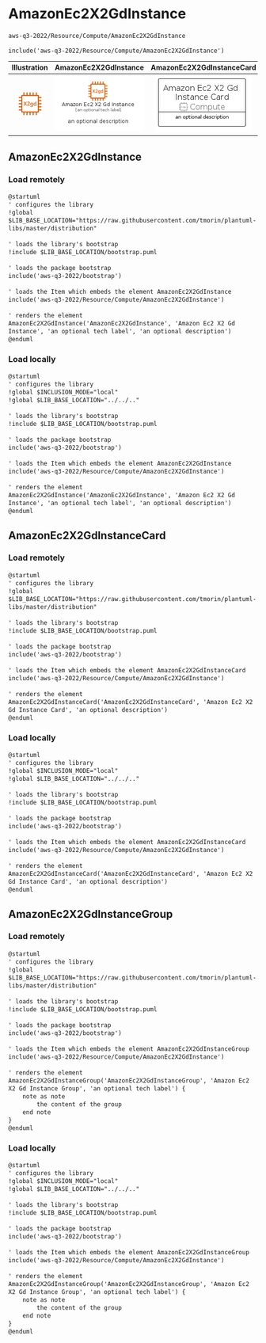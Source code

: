 # AmazonEc2X2GdInstance


```text
aws-q3-2022/Resource/Compute/AmazonEc2X2GdInstance
```

```text
include('aws-q3-2022/Resource/Compute/AmazonEc2X2GdInstance')
```



| Illustration | AmazonEc2X2GdInstance | AmazonEc2X2GdInstanceCard | AmazonEc2X2GdInstanceGroup |
| :---: | :---: | :---: | :---: |
| ![illustration for Illustration](../../../aws-q3-2022/Resource/Compute/AmazonEc2X2GdInstance.png) | ![illustration for AmazonEc2X2GdInstance](../../../aws-q3-2022/Resource/Compute/AmazonEc2X2GdInstance.Local.png) | ![illustration for AmazonEc2X2GdInstanceCard](../../../aws-q3-2022/Resource/Compute/AmazonEc2X2GdInstanceCard.Local.png) | ![illustration for AmazonEc2X2GdInstanceGroup](../../../aws-q3-2022/Resource/Compute/AmazonEc2X2GdInstanceGroup.Local.png) |




## AmazonEc2X2GdInstance

### Load remotely
```plantuml
@startuml
' configures the library
!global $LIB_BASE_LOCATION="https://raw.githubusercontent.com/tmorin/plantuml-libs/master/distribution"

' loads the library's bootstrap
!include $LIB_BASE_LOCATION/bootstrap.puml

' loads the package bootstrap
include('aws-q3-2022/bootstrap')

' loads the Item which embeds the element AmazonEc2X2GdInstance
include('aws-q3-2022/Resource/Compute/AmazonEc2X2GdInstance')

' renders the element
AmazonEc2X2GdInstance('AmazonEc2X2GdInstance', 'Amazon Ec2 X2 Gd Instance', 'an optional tech label', 'an optional description')
@enduml
```

### Load locally
```plantuml
@startuml
' configures the library
!global $INCLUSION_MODE="local"
!global $LIB_BASE_LOCATION="../../.."

' loads the library's bootstrap
!include $LIB_BASE_LOCATION/bootstrap.puml

' loads the package bootstrap
include('aws-q3-2022/bootstrap')

' loads the Item which embeds the element AmazonEc2X2GdInstance
include('aws-q3-2022/Resource/Compute/AmazonEc2X2GdInstance')

' renders the element
AmazonEc2X2GdInstance('AmazonEc2X2GdInstance', 'Amazon Ec2 X2 Gd Instance', 'an optional tech label', 'an optional description')
@enduml
```

## AmazonEc2X2GdInstanceCard

### Load remotely
```plantuml
@startuml
' configures the library
!global $LIB_BASE_LOCATION="https://raw.githubusercontent.com/tmorin/plantuml-libs/master/distribution"

' loads the library's bootstrap
!include $LIB_BASE_LOCATION/bootstrap.puml

' loads the package bootstrap
include('aws-q3-2022/bootstrap')

' loads the Item which embeds the element AmazonEc2X2GdInstanceCard
include('aws-q3-2022/Resource/Compute/AmazonEc2X2GdInstance')

' renders the element
AmazonEc2X2GdInstanceCard('AmazonEc2X2GdInstanceCard', 'Amazon Ec2 X2 Gd Instance Card', 'an optional description')
@enduml
```

### Load locally
```plantuml
@startuml
' configures the library
!global $INCLUSION_MODE="local"
!global $LIB_BASE_LOCATION="../../.."

' loads the library's bootstrap
!include $LIB_BASE_LOCATION/bootstrap.puml

' loads the package bootstrap
include('aws-q3-2022/bootstrap')

' loads the Item which embeds the element AmazonEc2X2GdInstanceCard
include('aws-q3-2022/Resource/Compute/AmazonEc2X2GdInstance')

' renders the element
AmazonEc2X2GdInstanceCard('AmazonEc2X2GdInstanceCard', 'Amazon Ec2 X2 Gd Instance Card', 'an optional description')
@enduml
```

## AmazonEc2X2GdInstanceGroup

### Load remotely
```plantuml
@startuml
' configures the library
!global $LIB_BASE_LOCATION="https://raw.githubusercontent.com/tmorin/plantuml-libs/master/distribution"

' loads the library's bootstrap
!include $LIB_BASE_LOCATION/bootstrap.puml

' loads the package bootstrap
include('aws-q3-2022/bootstrap')

' loads the Item which embeds the element AmazonEc2X2GdInstanceGroup
include('aws-q3-2022/Resource/Compute/AmazonEc2X2GdInstance')

' renders the element
AmazonEc2X2GdInstanceGroup('AmazonEc2X2GdInstanceGroup', 'Amazon Ec2 X2 Gd Instance Group', 'an optional tech label') {
    note as note
        the content of the group
    end note
}
@enduml
```

### Load locally
```plantuml
@startuml
' configures the library
!global $INCLUSION_MODE="local"
!global $LIB_BASE_LOCATION="../../.."

' loads the library's bootstrap
!include $LIB_BASE_LOCATION/bootstrap.puml

' loads the package bootstrap
include('aws-q3-2022/bootstrap')

' loads the Item which embeds the element AmazonEc2X2GdInstanceGroup
include('aws-q3-2022/Resource/Compute/AmazonEc2X2GdInstance')

' renders the element
AmazonEc2X2GdInstanceGroup('AmazonEc2X2GdInstanceGroup', 'Amazon Ec2 X2 Gd Instance Group', 'an optional tech label') {
    note as note
        the content of the group
    end note
}
@enduml
```

